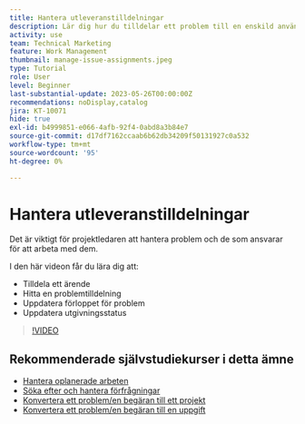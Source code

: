 ```yaml
---
title: Hantera utleveranstilldelningar
description: Lär dig hur du tilldelar ett problem till en enskild användare, flera användare eller ett team så att problemet kan lösas.
activity: use
team: Technical Marketing
feature: Work Management
thumbnail: manage-issue-assignments.jpeg
type: Tutorial
role: User
level: Beginner
last-substantial-update: 2023-05-26T00:00:00Z
recommendations: noDisplay,catalog
jira: KT-10071
hide: true
exl-id: b4999851-e066-4afb-92f4-0abd8a3b84e7
source-git-commit: d17df7162ccaab6b62db34209f50131927c0a532
workflow-type: tm+mt
source-wordcount: '95'
ht-degree: 0%

---
```


# Hantera utleveranstilldelningar

Det är viktigt för projektledaren att hantera problem och de som ansvarar för att arbeta med dem.

I den här videon får du lära dig att:

* Tilldela ett ärende
* Hitta en problemtilldelning
* Uppdatera förloppet för problem
* Uppdatera utgivningsstatus

>[!VIDEO](https://video.tv.adobe.com/v/3419931/?quality=12&learn=on&enablevpops)

## Rekommenderade självstudiekurser i detta ämne

* [Hantera oplanerade arbeten](/help/manage-work/issues-requests/handle-unplanned-work.md)
* [Söka efter och hantera förfrågningar](/help/manage-work/issues-requests/find-requests.md)
* [Konvertera ett problem/en begäran till ett projekt](/help/manage-work/issues-requests/create-a-project-from-a-request.md)
* [Konvertera ett problem/en begäran till en uppgift](/help/manage-work/issues-requests/convert-issues-to-other-work-items.md)
